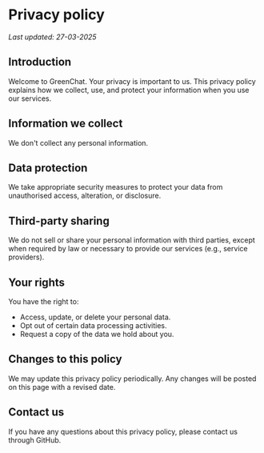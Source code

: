# Privacy policy

_Last updated: 27-03-2025_

## Introduction
Welcome to GreenChat. Your privacy is important to us. This privacy policy explains how we collect, use, and protect your information when you use our services.

## Information we collect
We don't collect any personal information.

## Data protection
We take appropriate security measures to protect your data from unauthorised access, alteration, or disclosure.

## Third-party sharing
We do not sell or share your personal information with third parties, except when required by law or necessary to provide our services (e.g., service providers).

## Your rights
You have the right to:
- Access, update, or delete your personal data.
- Opt out of certain data processing activities.
- Request a copy of the data we hold about you.

## Changes to this policy
We may update this privacy policy periodically. Any changes will be posted on this page with a revised date.

## Contact us
If you have any questions about this privacy policy, please contact us through GitHub.

